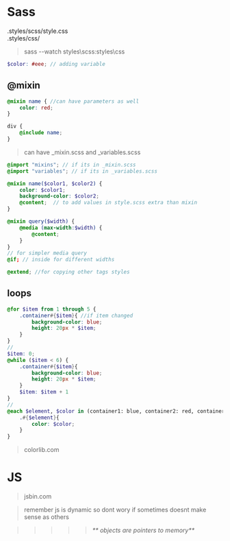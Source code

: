 # Sass
.styles/scss/style.css  
.styles/css/
> sass --watch  styles\scss:styles\css

```scss
$color: #eee; // adding variable
```
## @mixin
```scss
@mixin name { //can have parameters as well
    color: red;
}

div {
    @include name;
}
```
> can have _mixin.scss and _variables.scss
```scss
@import "mixins"; // if its in _mixin.scss
@import "variables"; // if its in _variables.scss
```

```scss
@mixin name($color1, $color2) {
    color: $color1;
    background-color: $color2;
    @content;  // to add values in style.scss extra than mixin
}
```
```scss
@mixin query($width) {
    @media (max-width:$width) {
        @content;
    }
}
// for simpler media query
@if; // inside for different widths
```
```scss
@extend; //for copying other tags styles
```
## loops
```scss
@for $item from 1 through 5 {
    .container#{$item}{ //if item changed
        background-color: blue;
        height: 20px * $item;
    }
}
//
$item: 0;
@while ($item < 6) {
    .container#{$item}{
        background-color: blue;
        height: 20px * $item;
    }
    $item: $item + 1 
}
//
@each $element, $color in (container1: blue, container2: red, container3: green) {
    .#{$element}{
        color: $color;
    }
}

```
> colorlib.com

# JS

> jsbin.com

> remember js is dynamic so dont wory if sometimes doesnt make sense as others

>>>>>_** objects are pointers to memory**_








